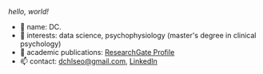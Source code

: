 _hello, world!_ 

- 👋 name: DC.
- 👀 interests: data science, psychophysiology (master's degree in clinical psychology)
- 📖 academic publications: [ResearchGate Profile](https://www.researchgate.net/profile/Deachul_Seo2)
- 📫 contact: dchlseo@gmail.com, [LinkedIn](https://www.linkedin.com/in/dchlseo/)  
<!--
**dchlseo/dchlseo** is a ✨ _special_ ✨ repository because its `README.md` (this file) appears on your GitHub profile.

Here are some ideas to get you started:

- 🔭 I’m currently working on ...
- 🌱 I’m currently learning ...
- 👯 I’m looking to collaborate on ...
- 🤔 I’m looking for help with ...
- 💬 Ask me about ...

- 😄 Pronouns: ...
- ⚡ Fun fact: ...
-->

